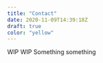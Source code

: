 ```yaml
---
title: "Contact"
date: 2020-11-09T14:39:18Z
draft: true
color: "yellow"
---
```

WIP WIP Something something